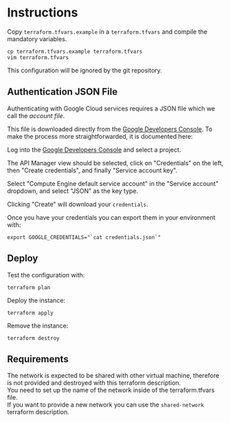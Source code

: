 
# Instructions

Copy `terraform.tfvars.example` in a `terraform.tfvars` and compile the mandatory variables.

    cp terraform.tfvars.example terraform.tfvars
    vim terraform.tfvars

This configuration will be ignored by the git repository.

## Authentication JSON File

Authenticating with Google Cloud services requires a JSON file which we call the *account file*.

This file is downloaded directly from the [Google Developers Console](https://console.developers.google.com/). To make the process more straightforwarded, it is documented here:

Log into the [Google Developers Console](https://console.developers.google.com/) and select a project.

The API Manager view should be selected, click on "Credentials" on the left, then "Create credentials", and finally "Service account key".

Select "Compute Engine default service account" in the "Service account" dropdown, and select "JSON" as the key type.

Clicking "Create" will download your `credentials`.

Once you have your credentials you can export them in your environment with:

    export GOOGLE_CREDENTIALS="`cat credentials.json`"

## Deploy 

Test the configuration with:

    terraform plan

Deploy the instance:

    terraform apply

Remove the instance:

    terraform destroy

## Requirements

The network is expected to be shared with other virtual machine, therefore is not provided and destroyed with this terraform description.  
You need to set up the name of the network inside of the terraform.tfvars file.  
If you want to provide a new network you can use the `shared-network` terraform description.
